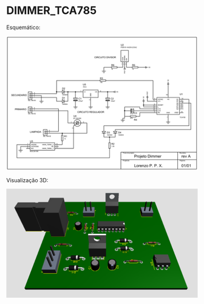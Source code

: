 # DIMMER_TCA785

Esquemático: <br />
<p align="center">
<img src= "https://github.com/lorenzoppx/DIMMER_TCA785/blob/main/Esquematico.png" width= "600">
<p />
Visualização 3D: <br />
<p align="center">
<img src="https://github.com/lorenzoppx/DIMMER_TCA785/blob/main/3D.png" width="600">
<p />
